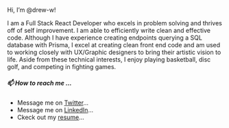 Hi, I’m @drew-w!

I am a Full Stack React Developer who excels in problem solving and thrives off of self improvement. I am able to efficiently write clean and effective code. Although I have experience creating endpoints querying a SQL database with Prisma, I excel at creating clean front end code and am used to working closely with UX/Graphic designers to bring their artistic vision to life. Aside from these technical interests, I enjoy playing basketball, disc golf, and competing in fighting games. 

##### 📫 How to reach me ...
- Message me on [Twitter](https://twitter.com/bbo_drew)...
- Message me on [LinkedIn](https://www.linkedin.com/in/drew-woodmansee-163b40166/)...
- Ckeck out my [resume](https://docs.google.com/document/d/1nRF57xhW8bry5pxLKQUK7pkV4Xy8h4nqYkQ5z2TGlGs/edit?usp=sharing)...


<!---
drew-w/drew-w is a ✨ special ✨ repository because its `README.md` (this file) appears on your GitHub profile.
You can click the Preview link to take a look at your changes.
--->
